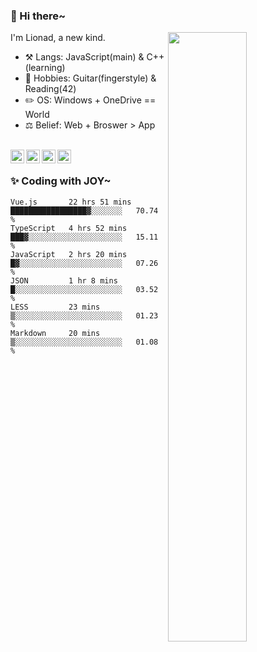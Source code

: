 ### 👋 Hi there~

[<img align="right" width="50%" src="https://github-readme-stats.vercel.app/api?username=Lionad-Morotar&show_icons=true">](https://metrics.lecoq.io/Lionad-Morotar?template=classic)

I'm Lionad, a new kind.

- ⚒️ Langs: JavaScript(main) & C++(learning)
- 🎨 Hobbies: Guitar(fingerstyle) & Reading(42)
- ✏️ OS: Windows + OneDrive == World
- ⚖️ Belief: Web + Broswer > App

<br />

<a href="https://www.lionad.art">
  <img align="left" alt="lionad-art" width="22px" src="https://cdn.jsdelivr.net/npm/simple-icons@3.1.0/icons/wordpress.svg" />
</a>
<a href="#1806234223">
  <img align="left" alt="1806234223" width="22px" src="https://cdn.jsdelivr.net/npm/simple-icons@3.1.0/icons/tencentqq.svg" />
</a>
<a href="https://www.zhihu.com/people/Lionad">
  <img align="left" alt="132yse" width="22px" src="https://cdn.jsdelivr.net/npm/simple-icons@3.1.0/icons/zhihu.svg" />
</a>
<a href="https://github.com/Lionad-Morotar">
  <img align="left" alt="yisar" width="22px" src="https://cdn.jsdelivr.net/npm/simple-icons@3.1.0/icons/github.svg" />
</a>

<br />

### ✨ Coding with JOY~

<!--START_SECTION:waka-->

```text
Vue.js       22 hrs 51 mins  █████████████████▓░░░░░░░   70.74 %
TypeScript   4 hrs 52 mins   ███▓░░░░░░░░░░░░░░░░░░░░░   15.11 %
JavaScript   2 hrs 20 mins   █▓░░░░░░░░░░░░░░░░░░░░░░░   07.26 %
JSON         1 hr 8 mins     █░░░░░░░░░░░░░░░░░░░░░░░░   03.52 %
LESS         23 mins         ▒░░░░░░░░░░░░░░░░░░░░░░░░   01.23 %
Markdown     20 mins         ▒░░░░░░░░░░░░░░░░░░░░░░░░   01.08 %
```

<!--END_SECTION:waka-->
